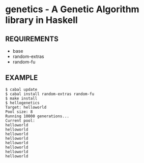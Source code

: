 # genetics - A Genetic Algorithm library in Haskell

## REQUIREMENTS

 - base
 - random-extras
 - random-fu

## EXAMPLE

    $ cabal update
	$ cabal install random-extras random-fu
	$ make install
	$ hellogenetics
	Target: helloworld
	Pool size: 8
	Running 10000 generations...
	Current pool:
	helloworld
	helloworld
	helloworld
	helloworld
	helloworld
	helloworld
	helloworld
	helloworld